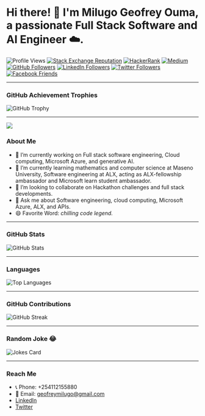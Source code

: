 # Hi there! 👋 I'm Milugo Geofrey Ouma, a passionate Full Stack Software and AI Engineer ☁️.

![Profile Views](https://komarev.com/ghpvc/?username=pha12thom&label=PROFILE+VIEWS)
[![Stack Exchange Reputation](https://img.shields.io/stackexchange/stackoverflow/r/7103882?color=orange&label=reputation&logo=stackoverflow)](https://stackoverflow.com/users/20857937/geofrey-milugo)
[![HackerRank](https://img.shields.io/badge/hackerrank-1+-green?color=green&logo=hackerrank)](https://www.hackerrank.com/geofreymilugo)
[![Medium](https://img.shields.io/badge/medium-2-lightgrey?color=lightgrey&logo=medium)](https://medium.com/@geofreymilugo)
[![GitHub Followers](https://img.shields.io/github/followers/pha12thom?color=yellow&logo=github)](https://github.com/pha12thom?tab=followers)
[![LinkedIn Followers](https://img.shields.io/badge/followers-+-blue?color=blue&logo=linkedin)](https://www.linkedin.com/in/geofrey-milugo-msu27345)
[![Twitter Followers](https://img.shields.io/badge/followers-120-blue?color=orange&logo=twitter)](https://twitter.com/milugo_g?t=X9CYWafydJ5pZxqOPBBv3g&s=09)
[![Facebook Friends](https://img.shields.io/badge/friends-60+-blue?color=yellowgreen&logo=facebook)](https://www.facebook.com/Isa122p)

---
### GitHub Achievement Trophies
![GitHub Trophy](https://github-profile-trophy.vercel.app/?username=pha12thom&theme=discord)

---
<p align="left">
  <a href="https://github.com/pha12thom/pha12thom">
    <img src="![images (8)](https://github.com/Pha12thom/Pha12thom/assets/122834673/d2042085-ac40-43ba-bf24-8002139892f2)
" />
  </a>


### About Me
- 🔭 I’m currently working on Full stack software engineering, Cloud computing, Microsoft Azure, and generative AI.
- 🌱 I’m currently learning mathematics and computer science at Maseno University, Software engineering at ALX, acting as ALX-fellowship ambassador and Microsoft learn student ambassador.
- 👯 I’m looking to collaborate on Hackathon challenges and full stack developments.
- 💬 Ask me about Software engineering, cloud computing, Microsoft Azure, ALX, and APIs.
- 😄 Favorite Word: *chilling code legend.*

---

### GitHub Stats
![GitHub Stats](https://github-readme-stats.vercel.app/api?username=pha12thom&show_icons=true&theme=dark)

---

### Languages
![Top Languages](https://github-readme-stats.vercel.app/api/top-langs/?username=Pha12thom&layout=compact&theme=blue-green)

---

### GitHub Contributions
![GitHub Streak](https://github-readme-streak-stats.herokuapp.com?user=pha12thom&theme=blueberry&date_format=M%20j%5B%2C%20Y%5D)

---

### Random Joke 😂
![Jokes Card](https://readme-jokes.vercel.app/api)

---

### Reach Me
- 📞 Phone: +254112155880
- 📧 Email: geofreymilugo@gmail.com
- [LinkedIn](https://www.linkedin.com/in/geofrey-milugo-b33902244)
- [Twitter](https://twitter.com/milugo_g?t=iabQESOrWSUFe17mBZsx1Q&s=09)



